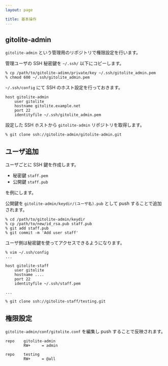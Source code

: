 ```yaml
---
layout: page

title: 基本操作
---
```


## gitolite-admin

`gitolite-admin` という管理用のリポジトリで権限設定を行います。

管理ユーザの SSH 秘密鍵を `~/.ssh/` 以下にコピーします。

    % cp /path/to/gitolite-adimn/private/key ~/.ssh/gitolite_admin.pem
    % chmod 600 ~/.ssh/gitolite_admin.pem

`~/.ssh/config` にて SSH のホスト設定を行っておきます。

    host gitolite-admin
        user gitolite
        hostname gitolite.example.net
        port 22
        identityfile ~/.ssh/gitolite_admin.pem

設定した SSH ホストから `gitolite-admin` リポジトリを取得します。

    % git clone ssh://gitolite-admin/gitolite-admin.git


## ユーザ追加

ユーザごとに SSH 鍵を作成します。

* 秘密鍵 `staff.pem`
* 公開鍵 `staff.pub`

を例にします。

公開鍵を `gitolite-admin/keydir/(ユーザ名).pub` として push することで追加されます。

    % cd /path/to/gitolite-admin/keydir
    % cp /path/to/new/id_rsa.pub staff.pub
    % git add staff.pub
    % git commit -m 'Add user staff'

ユーザ側は秘密鍵を使ってアクセスできるようになります。

    % vim ~/.ssh/config
    ...

    host gitolite-staff
        user gitolite
        hostname ....
        port 22
        identityfile ~/.ssh/staff.pem

    ...

    % git clone ssh://gitolite-staff/testing.git


## 権限設定

`gitolite-admin/conf/gitolite.conf` を編集し push することで反映されます。

    repo    gitolite-admin
            RW+     = admin

    repo    testing
            RW+     = @all



